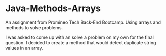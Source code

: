 # Java-Methods-Arrays
An assignment from Promineo Tech Back-End Bootcamp. Using arrays and methods to solve problems.

I was asked to come up with an solve a problem on my own for the final question. I decided to create a method that would detect duplicate string values in an array.
